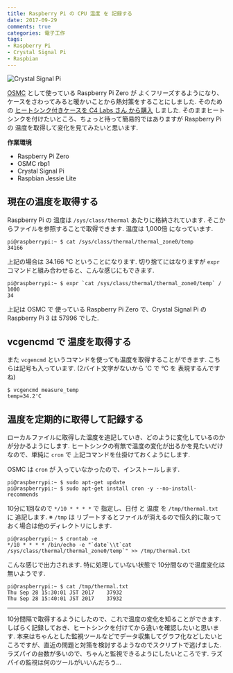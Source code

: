 ```yaml
---
title: Raspberry Pi の CPU 温度 を 記録する
date: 2017-09-29
comments: true
categories: 電子工作
tags:
- Raspberry Pi
- Crystal Signal Pi
- Raspbian
---
```


![](/images/raspi/crystal-signal-pi/crystal-signal-pi.jpg "Crystal Signal Pi")

[OSMC](https://osmc.tv/) として使っている Raspberry Pi Zero が よくフリーズするようになり、ケースをさわってみると暖かいことから熱対策をすることにしました. そのための [ヒートシンク付きケースを C4 Labs さん から購入](/2017/09/26/C4-LabsでRaspberry-Pi-Zeroのヒートシンク付きケースを購入/) しました.
そのままヒートシンクを付けたいところ、ちょっと待って簡易的ではありますが Raspberry Pi の 温度を取得して変化を見てみたいと思います.

**作業環境**
- Raspberry Pi Zero
- OSMC rbp1
- Crystal Signal Pi
- Raspbian Jessie Lite


## 現在の温度を取得する
Raspberry Pi の 温度は `/sys/class/thermal` あたりに格納されています.
そこからファイルを参照することで取得できます. 温度は 1,000倍 になっています.
```console
pi@raspberrypi:~ $ cat /sys/class/thermal/thermal_zone0/temp
34166
```

上記の場合は 34.166 ℃ ということになります.
切り捨てにはなりますが `expr` コマンドと組み合わせると、こんな感じにもできます.
```console
pi@raspberrypi:~ $ expr `cat /sys/class/thermal/thermal_zone0/temp` / 1000
34
```

上記は OSMC で 使っている Raspberry Pi Zero で、Crystal Signal Pi の Raspberry Pi 3 は 57996 でした.


## vcgencmd で 温度を取得する
また `vcgencmd` というコマンドを使っても温度を取得することができます.
こちらは記号も入っています. (2バイト文字がないから 'C で ℃ を 表現するんですね)
```console
$ vcgencmd measure_temp
temp=34.2'C
```


## 温度を定期的に取得して記録する
ローカルファイルに取得した温度を追記していき、どのように変化しているのかが分かるようにします.
ヒートシンクの有無で温度の変化が出るかを見たいだけなので、単純に `cron` で 上記コマンドを仕掛けておくようにします.

OSMC は `cron` が 入っていなかったので、インストールします.
```console
pi@raspberrypi:~ $ sudo apt-get update
pi@raspberrypi:~ $ sudo apt-get install cron -y --no-install-recommends
```

10分に1回なので `*/10 * * * *` で 指定し、日付 と 温度 を `/tmp/thermal.txt` に 追記します.
※ `/tmp` は リブートするとファイルが消えるので恒久的に取っておく場合は他のディレクトリにします.
```console
pi@raspberrypi:~ $ crontab -e
*/10 * * * * /bin/echo -e "`date`\\t`cat /sys/class/thermal/thermal_zone0/temp`" >> /tmp/thermal.txt
```

こんな感じで出力されます. 特に処理していない状態で 10分間なので温度変化は無いようです.
```console
pi@raspberrypi:~ $ cat /tmp/thermal.txt
Thu Sep 28 15:30:01 JST 2017    37932
Thu Sep 28 15:40:01 JST 2017    37932
```



- - - -
10分間隔で取得するようにしたので、これで温度の変化を知ることができます. しばらく記録しておき、ヒートシンクを付けてから違いを確認したいと思います.
本来はちゃんとした監視ツールなどでデータ収集してグラフ化などしたいところですが、直近の問題と対策を検討するようなのでスクリプトで逃げました. ラズパイの台数が多いので、ちゃんと監視できるようにしたいところです. ラズパイの監視は何のツールがいいんだろう...
